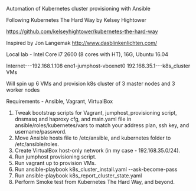 Automation of Kubernetes cluster provisioning with Ansible

Following Kubernetes The Hard Way by Kelsey Hightower

https://github.com/kelseyhightower/kubernetes-the-hard-way

Inspired by Jon Langemak http://www.dasblinkenlichten.com/

Local lab - Intel Core i7 2600 (8 cores with HT), 16G, Ubuntu 16.04

Internet---192.168.1.108 eno1-jumphost-vboxnet0 192.168.35.1---k8s_cluster VMs

Will spin up 6 VMs and provision k8s cluster of 3 master nodes and 3 worker nodes

Requirements - Ansible, Vagrant, VirtualBox
1. Tweak bootstrap scripts for Vagrant, jumphost_provisioning script, dnsmasq and haproxy cfg,
and main.yaml file in ansible/roles/kubernetes/vars to match your address plan, ssh key, and username/password.
2. Move Ansible hosts file to /etc/ansible, and kubernetes folder to /etc/ansible/roles.
3. Create VirtualBox host-only network (in my case - 192.168.35.0/24).
4. Run jumphost provisioning script.
5. Run vagrant up to provision VMs.
6. Run ansible-playbook k8s_cluster_install.yaml --ask-become-pass
7. Run ansible-playbook k8s_report_cluster_state.yaml
8. Perform Smoke test from Kubernetes The Hard Way, and beyond.
